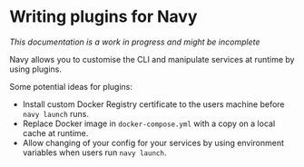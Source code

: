 Writing plugins for Navy
========================

*This documentation is a work in progress and might be incomplete*

Navy allows you to customise the CLI and manipulate services at runtime by using plugins.

Some potential ideas for plugins:

- Install custom Docker Registry certificate to the users machine before `navy launch` runs.
- Replace Docker image in `docker-compose.yml` with a copy on a local cache at runtime.
- Allow changing of your config for your services by using environment variables when users run `navy launch`.
